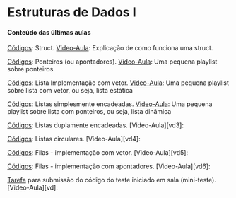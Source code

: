 # Estruturas de Dados I

#### Conteúdo das últimas aulas


[Códigos][df-1]: Struct.
[Video-Aula][vd-1]: Explicação de como funciona uma struct.

[Códigos][df0]: Ponteiros (ou apontadores).
[Video-Aula][vd0]: Uma pequena playlist sobre ponteiros.


[Códigos][df1]: Lista Implementação com vetor. 
[Video-Aula][vd1]: Uma pequena playlist sobre lista com vetor, ou seja, lista estática

[Códigos][df2]: Listas simplesmente encadeadas. 
[Video-Aula][vd2]: Uma pequena playlist sobre lista com ponteiros, ou seja, lista dinâmica

[Códigos][df3]: Listas duplamente encadeadas. 
[Video-Aula][vd3]: 

[Códigos][df4]: Listas circulares. 
[Video-Aula][vd4]: 

[Códigos][df5]: Filas - implementação com vetor. 
[Video-Aula][vd5]: 

[Códigos][df6]: Filas - implementação com apontadores. 
[Video-Aula][vd6]: 

[Tarefa][df7] para submissão do código do teste iniciado em sala (mini-teste). 
[Video-Aula][vd]: 

[df-1]: <>
[df0]: <>
[df1]: <https://github.com/moreiralucas/codigosDisciplinas/blob/master/estruturaDeDados/listas/listaSimplesVetor.c>
[df2]: <https://github.com/moreiralucas/codigosDisciplinas/blob/master/estruturaDeDados/listas/listaSimplesPonteiro.c>
[df3]: <https://github.com/moreiralucas/codigosDisciplinas/blob/master/estruturaDeDados/listas/listaDuplamenteEncadeada.c>
[df4]: <https://github.com/moreiralucas/codigosDisciplinas/blob/master/estruturaDeDados/listas/listaCircularPonteiro.c>
[df5]: <https://github.com/moreiralucas/codigosDisciplinas/blob/master/estruturaDeDados/filas/filaSimplesVetor.c>
[df6]: <https://github.com/moreiralucas/codigosDisciplinas/blob/master/estruturaDeDados/filas/filaSimplesComPonteiros.c>
[df7]: <https://github.com/moreiralucas/codigosDisciplinas/blob/master/estruturaDeDados/filas/filaSimplesComPonteiros.c>

[vd-1]: <https://www.youtube.com/watch?v=VQMZgkZWnxw&list=PLENfdZw_UamVY2R9F7p7iuLP_Qs4k02-1&index=1>
[vd0]: <https://www.youtube.com/playlist?list=PL8iN9FQ7_jt5_eMA_mn_4bdQMLjcnyeFs>
[vd1]: <https://www.youtube.com/playlist?list=PL8iN9FQ7_jt42Gd1GKeIVKL9NIvsH3_kE>
[vd2]: <https://www.youtube.com/playlist?list=PL8iN9FQ7_jt5H6OiC5YpRB3K9EQk25pC2>
